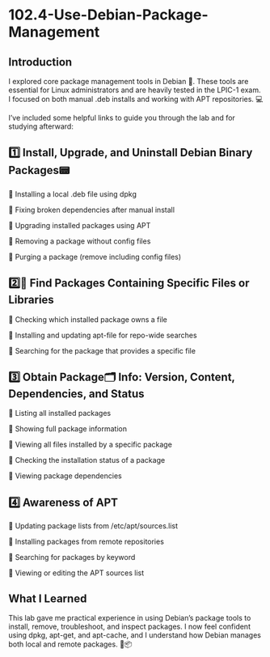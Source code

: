 # 102.4-Use-Debian-Package-Management

## Introduction
I explored core package management tools in Debian 🐧. These tools are essential for Linux administrators and are heavily tested in the LPIC-1 exam. I focused on both manual .deb installs and working with APT repositories. 💻

I’ve included some helpful links to guide you through the lab and for studying afterward:

## 1️⃣ Install, Upgrade, and Uninstall Debian Binary Packages📟
🔹 Installing a local .deb file using dpkg

🔹 Fixing broken dependencies after manual install

🔹 Upgrading installed packages using APT

🔹 Removing a package without config files

🔹 Purging a package (remove including config files)

## 2️⃣📡 Find Packages Containing Specific Files or Libraries
🔹 Checking which installed package owns a file

🔹 Installing and updating apt-file for repo-wide searches

🔹 Searching for the package that provides a specific file

## 3️⃣ Obtain Package🗂️ Info: Version, Content, Dependencies, and Status
🔹 Listing all installed packages

🔹 Showing full package information

🔹 Viewing all files installed by a specific package

🔹 Checking the installation status of a package

🔹 Viewing package dependencies

## 4️⃣ Awareness of APT
🔹 Updating package lists from /etc/apt/sources.list

🔹 Installing packages from remote repositories

🔹 Searching for packages by keyword

🔹 Viewing or editing the APT sources list

## What I Learned
This lab gave me practical experience in using Debian’s package tools to install, remove, troubleshoot, and inspect packages. I now feel confident using dpkg, apt-get, and apt-cache, and I understand how Debian manages both local and remote packages. 🧠📦
